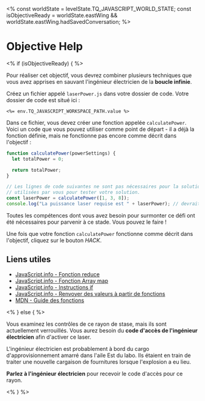 <%
const worldState = levelState.TQ_JAVASCRIPT_WORLD_STATE;
const isObjectiveReady = worldState.eastWing &&
worldState.eastWing.hadSavedConversation;
%>

# Objective Help

<% if (isObjectiveReady) { %>

Pour réaliser cet objectif, vous devrez combiner plusieurs techniques que vous avez apprises en sauvant l'ingénieur électricien de la **boucle infinie**.

Créez un fichier appelé `laserPower.js` dans votre dossier de code. Votre dossier de code est situé ici :

`<%= env.TQ_JAVASCRIPT_WORKSPACE_PATH.value %>`

Dans ce fichier, vous devez créer une fonction appelée `calculatePower`. Voici un code que vous pouvez utiliser comme point de départ - il a déjà la fonction définie, mais ne fonctionne pas encore comme décrit dans l'objectif :

```js
function calculatePower(powerSettings) {
  let totalPower = 0;

  return totalPower;
}

// Les lignes de code suivantes ne sont pas nécessaires pour la solution, mais peuvent être
// utilisées par vous pour tester votre solution.
const laserPower = calculatePower([1, 3, 8]);
console.log("La puissance laser requise est " + laserPower); // devrait être 24
```

Toutes les compétences dont vous avez besoin pour surmonter ce défi ont été nécessaires pour parvenir à ce stade. Vous pouvez le faire !

Une fois que votre fonction `calculatePower` fonctionne comme décrit dans l'objectif, cliquez sur le bouton _HACK_.

## Liens utiles

- [JavaScript.info - Fonction reduce](https://fr.javascript.info/array-methods#reduce-reduceright)
- [JavaScript.info - Fonction Array map](https://fr.javascript.info/array-methods#map)
- [JavaScript.info - Instructions if](https://fr.javascript.info/ifelse)
- [JavaScript.info - Renvoyer des valeurs à partir de fonctions](https://fr.javascript.info/function-basics#renvoyer-une-valeur)
- [MDN - Guide des fonctions](https://developer.mozilla.org/en-US/docs/Web/JavaScript/Guide/Functions)

<% } else { %>

Vous examinez les contrôles de ce rayon de stase, mais ils sont actuellement verrouillés. Vous aurez besoin du **code d'accès de l'ingénieur électricien** afin d'activer ce laser.

L'ingénieur électricien est probablement à bord du cargo d'approvisionnement amarré dans l'aile Est du labo. Ils étaient en train de traiter une nouvelle cargaison de fournitures lorsque l'explosion a eu lieu.

**Parlez à l'ingénieur électricien** pour recevoir le code d'accès pour ce rayon.

<% } %>
